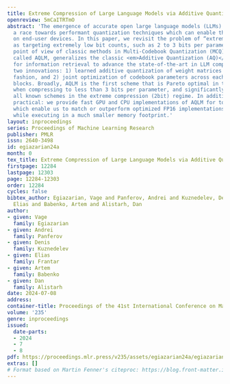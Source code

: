 ```yaml
---
title: Extreme Compression of Large Language Models via Additive Quantization
openreview: 5mCaITRTmO
abstract: 'The emergence of accurate open large language models (LLMs) has led to
  a race towards performant quantization techniques which can enable their execution
  on end-user devices. In this paper, we revisit the problem of “extreme” LLM compression—defined
  as targeting extremely low bit counts, such as 2 to 3 bits per parameter—from the
  point of view of classic methods in Multi-Codebook Quantization (MCQ). Our algorithm,
  called AQLM, generalizes the classic <em>Additive Quantization (AQ)</em> approach
  for information retrieval to advance the state-of-the-art in LLM compression, via
  two innovations: 1) learned additive quantization of weight matrices in input-adaptive
  fashion, and 2) joint optimization of codebook parameters across each transformer
  blocks. Broadly, AQLM is the first scheme that is Pareto optimal in terms of accuracy-vs-model-size
  when compressing to less than 3 bits per parameter, and significantly improves upon
  all known schemes in the extreme compression (2bit) regime. In addition, AQLM is
  practical: we provide fast GPU and CPU implementations of AQLM for token generation,
  which enable us to match or outperform optimized FP16 implementations for speed,
  while executing in a much smaller memory footprint.'
layout: inproceedings
series: Proceedings of Machine Learning Research
publisher: PMLR
issn: 2640-3498
id: egiazarian24a
month: 0
tex_title: Extreme Compression of Large Language Models via Additive Quantization
firstpage: 12284
lastpage: 12303
page: 12284-12303
order: 12284
cycles: false
bibtex_author: Egiazarian, Vage and Panferov, Andrei and Kuznedelev, Denis and Frantar,
  Elias and Babenko, Artem and Alistarh, Dan
author:
- given: Vage
  family: Egiazarian
- given: Andrei
  family: Panferov
- given: Denis
  family: Kuznedelev
- given: Elias
  family: Frantar
- given: Artem
  family: Babenko
- given: Dan
  family: Alistarh
date: 2024-07-08
address:
container-title: Proceedings of the 41st International Conference on Machine Learning
volume: '235'
genre: inproceedings
issued:
  date-parts:
  - 2024
  - 7
  - 8
pdf: https://proceedings.mlr.press/v235/assets/egiazarian24a/egiazarian24a.pdf
extras: []
# Format based on Martin Fenner's citeproc: https://blog.front-matter.io/posts/citeproc-yaml-for-bibliographies/
---
```

